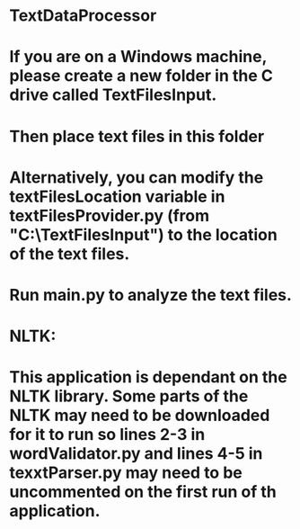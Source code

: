 # TextDataProcessor
#
# If you are on a Windows machine, please create a new folder in the C drive called TextFilesInput.
# Then place text files in this folder
#
# Alternatively, you can modify the textFilesLocation variable in textFilesProvider.py (from "C:\\TextFilesInput") to the location of the text files.
#
# Run main.py to analyze the text files.
#
# NLTK:
# This application is dependant on the NLTK library. Some parts of the NLTK may need to be downloaded for it to run so lines 2-3 in wordValidator.py and lines 4-5 in texxtParser.py may need to be uncommented on the first run of th application.
